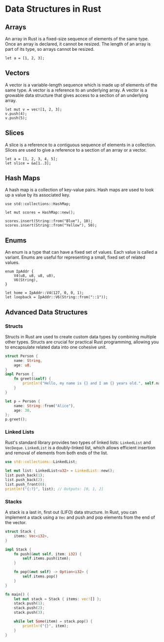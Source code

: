 # Data Structures in Rust

## Arrays

An array in Rust is a fixed-size sequence of elements of the same type. Once an array is declared, it cannot be resized. The length of an array is part of its type, so arrays cannot be resized. 

```rust, noplayground
let a = [1, 2, 3];
```

## Vectors

A vector is a variable-length sequence which is made up of elements of the same type. A vector is a reference to an underlying array. A vector is a growable data structure that gives access to a section of an underlying array. 

```rust, noplayground
let mut v = vec![1, 2, 3];
v.push(4);
v.push(5);
```

## Slices

A slice is a reference to a contiguous sequence of elements in a collection. Slices are used to give a reference to a section of an array or a vector. 

```rust, noplayground
let a = [1, 2, 3, 4, 5];
let slice = &a[1..3];
```

## Hash Maps

A hash map is a collection of key-value pairs. Hash maps are used to look up a value by its associated key. 

```rust, noplayground
use std::collections::HashMap;

let mut scores = HashMap::new();

scores.insert(String::from("Blue"), 10);
scores.insert(String::from("Yellow"), 50);
```

## Enums

An enum is a type that can have a fixed set of values. Each value is called a variant. Enums are useful for representing a small, fixed set of related values. 

```rust, noplayground
enum IpAddr {
    V4(u8, u8, u8, u8),
    V6(String),
}

let home = IpAddr::V4(127, 0, 0, 1);
let loopback = IpAddr::V6(String::from("::1"));
```

## Advanced Data Structures

### Structs

Structs in Rust are used to create custom data types by combining multiple other types. Structs are crucial for practical Rust programming, allowing you to encapsulate related data into one cohesive unit.

```rust
struct Person {
    name: String,
    age: u8,
}
impl Person {
    fn greet(&self) {
        println!("Hello, my name is {} and I am {} years old.", self.name, self.age);
    }
}

let p = Person {
    name: String::from("Alice"),
    age: 30,
};
p.greet();
```

### Linked Lists

Rust's standard library provides two types of linked lists: `LinkedList` and `VecDeque`. `LinkedList` is a doubly-linked list, which allows efficient insertion and removal of elements from both ends of the list.

```rust
use std::collections::LinkedList;

let mut list: LinkedList<u32> = LinkedList::new();
list.push_back(1);
list.push_back(2);
list.push_front(0);
println!("{:?}", list); // Outputs: [0, 1, 2]
```


### Stacks

A stack is a last in, first out (LIFO) data structure. In Rust, you can implement a stack using a `Vec` and push and pop elements from the end of the vector.

```rust
struct Stack {
    items: Vec<i32>,
}

impl Stack {
    fn push(&mut self, item: i32) {
        self.items.push(item);
    }

    fn pop(&mut self) -> Option<i32> {
        self.items.pop()
    }
}

fn main() {
    let mut stack = Stack { items: vec![] };
    stack.push(1);
    stack.push(2);
    stack.push(3);

    while let Some(item) = stack.pop() {
        println!("{}", item);
    }
}
```
